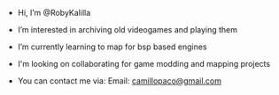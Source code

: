 - Hi, I’m @RobyKalilla

- I’m interested in archiving old videogames and playing them

- I’m currently learning to map for bsp based engines

- I'm looking on collaborating for game modding and mapping projects

- You can contact me via:
Email: camillopaco@gmail.com

<!---
RobyKalilla/RobyKalilla is a ✨ special ✨ repository because its `README.md` (this file) appears on your GitHub profile.
You can click the Preview link to take a look at your changes.
--->
